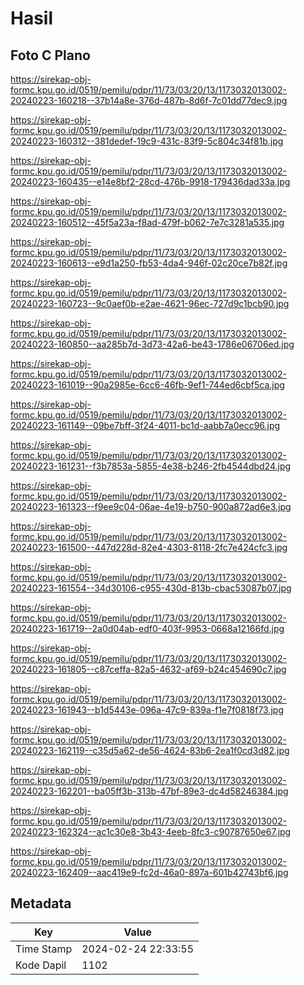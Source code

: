 # Hasil

## Foto C Plano

https://sirekap-obj-formc.kpu.go.id/0519/pemilu/pdpr/11/73/03/20/13/1173032013002-20240223-160218--37b14a8e-376d-487b-8d6f-7c01dd77dec9.jpg

https://sirekap-obj-formc.kpu.go.id/0519/pemilu/pdpr/11/73/03/20/13/1173032013002-20240223-160312--381dedef-19c9-431c-83f9-5c804c34f81b.jpg

https://sirekap-obj-formc.kpu.go.id/0519/pemilu/pdpr/11/73/03/20/13/1173032013002-20240223-160435--e14e8bf2-28cd-476b-9918-179436dad33a.jpg

https://sirekap-obj-formc.kpu.go.id/0519/pemilu/pdpr/11/73/03/20/13/1173032013002-20240223-160512--45f5a23a-f8ad-479f-b062-7e7c3281a535.jpg

https://sirekap-obj-formc.kpu.go.id/0519/pemilu/pdpr/11/73/03/20/13/1173032013002-20240223-160613--e9d1a250-fb53-4da4-946f-02c20ce7b82f.jpg

https://sirekap-obj-formc.kpu.go.id/0519/pemilu/pdpr/11/73/03/20/13/1173032013002-20240223-160723--9c0aef0b-e2ae-4621-96ec-727d9c1bcb90.jpg

https://sirekap-obj-formc.kpu.go.id/0519/pemilu/pdpr/11/73/03/20/13/1173032013002-20240223-160850--aa285b7d-3d73-42a6-be43-1786e06706ed.jpg

https://sirekap-obj-formc.kpu.go.id/0519/pemilu/pdpr/11/73/03/20/13/1173032013002-20240223-161019--90a2985e-6cc6-46fb-9ef1-744ed6cbf5ca.jpg

https://sirekap-obj-formc.kpu.go.id/0519/pemilu/pdpr/11/73/03/20/13/1173032013002-20240223-161149--09be7bff-3f24-4011-bc1d-aabb7a0ecc96.jpg

https://sirekap-obj-formc.kpu.go.id/0519/pemilu/pdpr/11/73/03/20/13/1173032013002-20240223-161231--f3b7853a-5855-4e38-b246-2fb4544dbd24.jpg

https://sirekap-obj-formc.kpu.go.id/0519/pemilu/pdpr/11/73/03/20/13/1173032013002-20240223-161323--f9ee9c04-06ae-4e19-b750-900a872ad6e3.jpg

https://sirekap-obj-formc.kpu.go.id/0519/pemilu/pdpr/11/73/03/20/13/1173032013002-20240223-161500--447d228d-82e4-4303-8118-2fc7e424cfc3.jpg

https://sirekap-obj-formc.kpu.go.id/0519/pemilu/pdpr/11/73/03/20/13/1173032013002-20240223-161554--34d30106-c955-430d-813b-cbac53087b07.jpg

https://sirekap-obj-formc.kpu.go.id/0519/pemilu/pdpr/11/73/03/20/13/1173032013002-20240223-161719--2a0d04ab-edf0-403f-9953-0668a12166fd.jpg

https://sirekap-obj-formc.kpu.go.id/0519/pemilu/pdpr/11/73/03/20/13/1173032013002-20240223-161805--c87ceffa-82a5-4632-af69-b24c454690c7.jpg

https://sirekap-obj-formc.kpu.go.id/0519/pemilu/pdpr/11/73/03/20/13/1173032013002-20240223-161943--b1d5443e-096a-47c9-839a-f1e7f0818f73.jpg

https://sirekap-obj-formc.kpu.go.id/0519/pemilu/pdpr/11/73/03/20/13/1173032013002-20240223-162119--c35d5a62-de56-4624-83b6-2ea1f0cd3d82.jpg

https://sirekap-obj-formc.kpu.go.id/0519/pemilu/pdpr/11/73/03/20/13/1173032013002-20240223-162201--ba05ff3b-313b-47bf-89e3-dc4d58246384.jpg

https://sirekap-obj-formc.kpu.go.id/0519/pemilu/pdpr/11/73/03/20/13/1173032013002-20240223-162324--ac1c30e8-3b43-4eeb-8fc3-c90787650e67.jpg

https://sirekap-obj-formc.kpu.go.id/0519/pemilu/pdpr/11/73/03/20/13/1173032013002-20240223-162409--aac419e9-fc2d-46a0-897a-601b42743bf6.jpg


## Metadata

| Key        | Value               |
| ---------- | ------------------- |
| Time Stamp | 2024-02-24 22:33:55 |
| Kode Dapil | 1102                |



